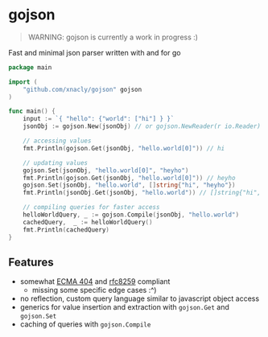 # gojson

> WARNING: gojson is currently a work in progress :)

Fast and minimal json parser written with and for go

```go
package main

import (
    "github.com/xnacly/gojson" gojson
)

func main() {
    input := `{ "hello": {"world": ["hi"] } }`
    jsonObj := gojson.New(jsonObj) // or gojson.NewReader(r io.Reader)

    // accessing values
    fmt.Println(gojson.Get(jsonObj, "hello.world[0]")) // hi

    // updating values
    gojson.Set(jsonObj, "hello.world[0]", "heyho")
    fmt.Println(gojson.Get(jsonObj, "hello.world[0]")) // heyho
    gojson.Set(jsonObj, "hello.world", []string{"hi", "heyho"})
    fmt.Println(jsonObj.Get(jsonObj, "hello.world")) // []string{"hi", "heyho"}

    // compiling queries for faster access
    helloWorldQuery, _ := gojson.Compile(jsonObj, "hello.world")
    cachedQuery,  _ := helloWorldQuery()
    fmt.Println(cachedQuery)
}
```

## Features

- somewhat [ECMA
  404](https://ecma-international.org/wp-content/uploads/ECMA-404_2nd_edition_december_2017.pdf)
  and [rfc8259](https://www.rfc-editor.org/rfc/rfc8259) compliant
  - missing some specific edge cases :^)
- no reflection, custom query language similar to javascript object access
- generics for value insertion and extraction with `gojson.Get` and `gojson.Set`
- caching of queries with `gojson.Compile`
